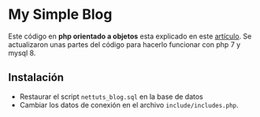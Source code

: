 # My Simple Blog

Este código en **php orientado a objetos** esta explicado en este [artículo](https://www.baluart.net/articulo/como-crear-un-blog-con-php-orientado-a-objetos). Se actualizaron unas partes del código para hacerlo funcionar con php 7 y mysql 8.

## Instalación

- Restaurar el script `nettuts_blog.sql` en la base de datos
- Cambiar los datos de conexión en el archivo `include/includes.php`.

